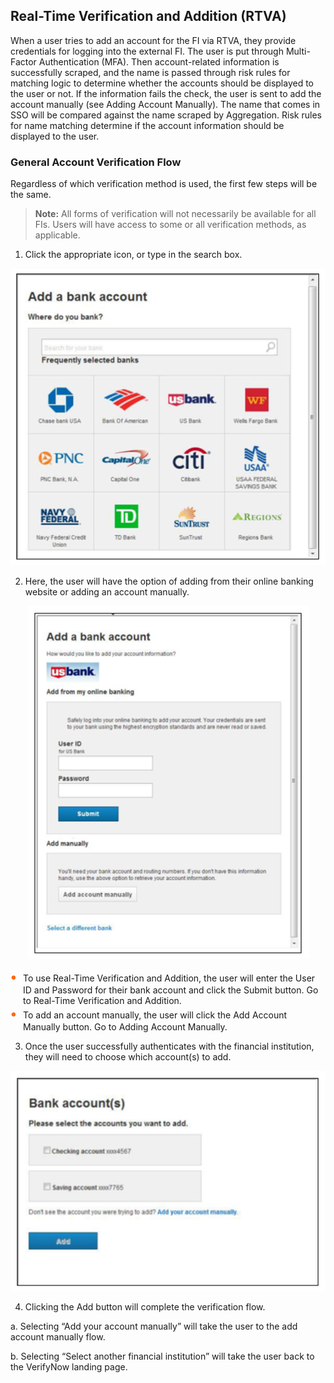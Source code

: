 ## Real-Time Verification and Addition (RTVA)

When a user tries to add an account for the FI via RTVA, they provide credentials for logging into the external FI. The user is put through Multi-Factor Authentication (MFA). Then account-related information is successfully scraped, and the name is passed through risk rules for matching logic to determine whether the accounts should be displayed to the user or not. If the information fails the check, the user is sent to add the account manually (see Adding Account Manually).
The name that comes in SSO will be compared against the name scraped by Aggregation. Risk rules for name matching determine if the account information should be displayed to the user.

### General Account Verification Flow
Regardless of which verification method is used, the first few steps will be the same.

<!-- theme: info -->

>**Note:** All forms of verification will not necessarily be available for all FIs. Users will have access to some or all verification methods, as applicable.

1.	Click the appropriate icon, or type in the search box.

<center>

![Image](../assets/images/image.png)

</center>

2.	Here, the user will have the option of adding from their online banking website or adding an account manually.

<center>

![Image](../assets/images/image-1.png)

</center>

<div class="card-body">
<ul>
<li>To use Real-Time Verification and Addition, the user will enter the User ID and Password for their bank account and click the Submit button. Go to Real-Time Verification and Addition.</li>
<li>To add an account manually, the user will click the Add Account Manually button. Go to Adding Account Manually.</li>
</ul>
</div>


3.	Once the user successfully authenticates with the financial institution, they will need to choose which account(s) to add.

<center>

![Images](../assets/images/image-2.png)

</center>

4.	Clicking the Add button will complete the verification flow.

a.	Selecting “Add your account manually” will take the user to the add account manually flow.

b.	Selecting “Select another financial institution” will take the user back to the VerifyNow landing page.


<style>
    .card-body ul {
        list-style: none;
        padding-left: 20px;
    }
    .card-body ul li::before {
        content: "\2022";
        font-size: 1.5em;
        color: #f60;
        display: inline-block;
        width: 1em;
        margin-left: -1em;
    }
</style>
